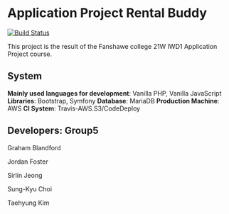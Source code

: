 # Application Project Rental Buddy
 
[![Build Status](https://travis-ci.com/TaehyungAlexKim/Application-Project-Rental-Buddy.svg?token=aTxJ7y6DwwppjrZauChh&branch=main)](https://travis-ci.com/TaehyungAlexKim/Application-Project-Rental-Buddy)

This project is the result of the Fanshawe college 21W IWD1 Application Project course.

## System

**Mainly used languages for development**: Vanilla PHP, Vanilla JavaScript
**Libraries**: Bootstrap, Symfony
**Database**: MariaDB
**Production Machine**: AWS
**CI System**: Travis-AWS.S3/CodeDeploy

## Developers: Group5

Graham Blandford

Jordan Foster

Sirlin Jeong

Sung-Kyu Choi

Taehyung Kim
